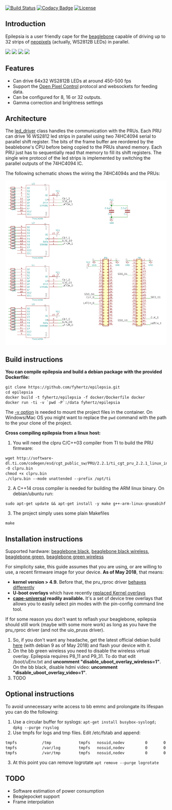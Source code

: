[![Build Status](https://travis-ci.com/fyhertz/epilepsia.svg?branch=master)](https://travis-ci.com/fyhertz/epilepsia) [![Codacy Badge](https://api.codacy.com/project/badge/Grade/669e6cb97e7744f1b05ce66e085c8596)](https://www.codacy.com/app/fyhertz/epilepsia?utm_source=github.com&amp;utm_medium=referral&amp;utm_content=fyhertz/epilepsia&amp;utm_campaign=Badge_Grade) [![License](https://img.shields.io/badge/License-Apache%202.0-blue.svg)](https://opensource.org/licenses/Apache-2.0)

## Introduction

Epilepsia is a user friendly cape for the [beaglebone](https://beagleboard.org/black) capable of driving up to 32 strips of [neopixels](https://learn.adafruit.com/adafruit-neopixel-uberguide) (actually, WS2812B LEDs) in parallel.

![](http://guigui.us/epilepsia/images/img1.jpg)
![](http://guigui.us/epilepsia/images/img2.jpg)
![](http://guigui.us/epilepsia/images/img3.jpg)
![](http://guigui.us/epilepsia/gifs/demo2small.gif)

## Features

 * Can drive 64x32 WS2812B LEDs at around 450-500 fps
 * Support the [Open Pixel Control](http://openpixelcontrol.org/) protocol and websockets for feeding data.
 * Can be configured for 8, 16 or 32 outputs.
 * Gamma correction and brightness settings

## Architecture

The [led_driver](https://github.com/fyhertz/epilepsia/blob/master/arm/leddriver.cpp) class handles the communication with the PRUs. Each PRU can drive 16 WS2812 led strips in parallel using two 74HC4094 serial to parallel shift register. The bits of the frame buffer are reordered by the beablebone's CPU before being copied to the PRUs shared memory. Each PRU just has to sequentially read that memory to fill its shift registers. The single wire protocol of the led strips is implemented by switching the parallel outputs of the 74HC4094 IC.

The following schematic shows the wiring the 74HC4094s and the PRUs:

![Schematic](https://raw.githubusercontent.com/fyhertz/epilepsia/master/schematics/schematic.png)

## Build instructions

**You can compile epilepsia and build a debian package with the provided Dockerfile:** 
```
git clone https://github.com/fyhertz/epilepsia.git
cd epilepsia
docker build -t fyhertz/epilepsia -f docker/Dockerfile docker
docker run -ti -v `pwd -P`:/data fyhertz/epilepsia
```

The [-v option](https://docs.docker.com/storage/volumes/) is needed to mount the project files in the container. On Windows/Mac OS you might want to replace the `pwd` command with the path to the your clone of the project.

**Cross compiling epilepsia from a linux host:**

1. You will need the clpru C/C++03 compiler from TI to build the PRU firmware:
```
wget http://software-dl.ti.com/codegen/esd/cgt_public_sw/PRU/2.2.1/ti_cgt_pru_2.2.1_linux_installer_x86.bin -O clpru.bin
chmod +x clpru.bin
./clpru.bin --mode unattended --prefix /opt/ti
```

2. A C++14 cross compiler is needed for building the ARM linux binary. On debian/ubuntu run:
```
sudo apt-get update && apt-get install -y make g++-arm-linux-gnueabihf
```

3. The project simply uses some plain Makefiles
```
make
```

## Installation instructions

Supported hardware: [beaglebone black](https://beagleboard.org/black), [beaglebone black wireless](https://beagleboard.org/black-wireless), [beaglebone green](https://beagleboard.org/green), [beaglebone green wireless](https://beagleboard.org/green-wireless)

For simplicity sake, this guide assumes that you are using, or are willing to use, a recent firmware image for your device. **As of May 2018**, that means: 
 - **kernel version > 4.9.** Before that, the pru_rproc driver [behaves differently](https://groups.google.com/d/msg/beagleboard/4P9NdglojBo/qqizuGCZAQAJ)
 - **U-boot overlays** which have recently [replaced Kernel overlays](https://groups.google.com/d/msg/beagleboard/P_Y5yjJyuu4/yaZfkXfAAgAJ)
 - **[cape-universal](https://github.com/cdsteinkuehler/beaglebone-universal-io) readily available.** It's a set of device tree overlays that allows you to easily select pin modes with the pin-config command line tool.
 
 If for some reason you don't want to reflash your beaglebone, epilepsia should still work (maybe with some more work) as long as you have the pru_rproc driver (and not the uio_pruss driver).

1. So, if you don't want any headache, get the latest official debian build [here](https://beagleboard.org/latest-images) (with debian 9 as of May 2018) and flash your device with it.
2. On the bb green wireless you need to disable the wireless virtual overlay. Epilepsia requires P8_11 and P9_31. To do that edit /boot/uEnv.txt and **uncomment "disable_uboot_overlay_wireless=1"**. On the bb black, disable hdmi video: **uncomment "disable_uboot_overlay_video=1"**.
3. TODO

## Optional instructions

To avoid unnecessary write access to bb emmc and prolongate its lifespan you can do the following:

1. Use a circular buffer for syslogs: `apt-get install busybox-syslogd; dpkg --purge rsyslog`
2. Use tmpfs for logs and tmp files. Edit /etc/fstab and append:
```
tmpfs           /tmp            tmpfs   nosuid,nodev         0       0
tmpfs           /var/log        tmpfs   nosuid,nodev         0       0
tmpfs           /var/tmp        tmpfs   nosuid,nodev         0       0
```
3. At this point you can remove logrotate `apt remove --purge logrotate`
 
## TODO

 * Software estimation of power consumption
 * Beaglepocket support
 * Frame interpolation
